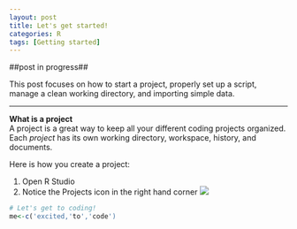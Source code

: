 ```yaml
---
layout: post
title: Let's get started!
categories: R
tags: [Getting started]
---
```

##post in progress##

This post focuses on how to start a project, properly set up a script, manage a clean working directory, and importing simple data.

----------

**What is a project**   
A project is a great way to keep all your different coding projects organized.  Each *project* has its own working directory, workspace, history, and documents. 

Here is how you create a project:  


1. Open R Studio  
2. Notice the Projects icon in the right hand corner 
 ![](https://github.com/njsilbiger/Lets_Code/Images/Week1/WhereIsProjects.jpg)  

```R
# Let's get to coding! 
me<-c('excited,'to','code')
```
